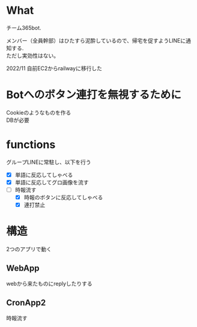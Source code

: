 # What

チーム365bot.


メンバー（全員幹部）はひたすら泥酔しているので、帰宅を促すようLINEに通知する.  
ただし実効性はない。

2022/11 自前EC2からrailwayに移行した

# Botへのボタン連打を無視するために

Cookieのようなものを作る  
DBが必要


# functions

グループLINEに常駐し、以下を行う
- [x] 単語に反応してしゃべる
- [x] 単語に反応してグロ画像を流す
- [ ] 時報流す
  - [x] 時報のボタンに反応してしゃべる
  - [x] 連打禁止

# 構造

2つのアプリで動く

## WebApp
webから来たものにreplyしたりする

## CronApp2
時報流す

